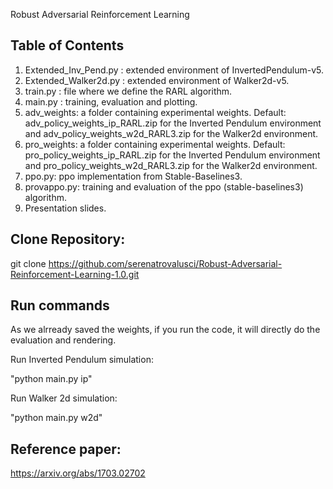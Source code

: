 Robust Adversarial Reinforcement Learning 

## Table of Contents
1. Extended_Inv_Pend.py : extended environment of InvertedPendulum-v5.
2. Extended_Walker2d.py : extended environment of Walker2d-v5.
7. train.py : file where we define the RARL algorithm.
8. main.py : training, evaluation and plotting.
9. adv_weights: a folder containing experimental weights. Default: adv_policy_weights_ip_RARL.zip for the Inverted Pendulum environment and  adv_policy_weights_w2d_RARL3.zip for the Walker2d environment.
10. pro_weights: a folder containing experimental weights. Default: pro_policy_weights_ip_RARL.zip for the Inverted Pendulum environment and  pro_policy_weights_w2d_RARL3.zip for the Walker2d environment.
11. ppo.py: ppo implementation from Stable-Baselines3.
12. provappo.py: training and evaluation of the ppo (stable-baselines3) algorithm.
13. Presentation slides.
    
## Clone Repository:

git clone https://github.com/serenatrovalusci/Robust-Adversarial-Reinforcement-Learning-1.0.git

## Run commands
As we alrready saved the weights, if you run the code, it will directly do the evaluation and rendering.

Run Inverted Pendulum simulation: 

"python main.py ip"

Run Walker 2d simulation:

"python main.py w2d"

## Reference paper: 

https://arxiv.org/abs/1703.02702
